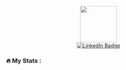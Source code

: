 <div id="header" align="center">
  <img src="https://media.giphy.com/media/d9AC9cKuNu165UxNtj/giphy.gif" width="100"/>
</div>
<div id="badges" align="center">
  <a href="https://www.linkedin.com/in/lakebird">
    <img src="https://img.shields.io/badge/LinkedIn-blue?style=for-the-badge&logo=linkedin&logoColor=white" alt="LinkedIn Badge"/>
  </a>
</div>

### :fire: My Stats :
<!--
**WaterAvian/WaterAvian** is a ✨ _special_ ✨ repository because its `README.md` (this file) appears on your GitHub profile.

Here are some ideas to get you started:

- 🔭 I’m currently working on ...
- 🌱 I’m currently learning ...
- 👯 I’m looking to collaborate on ...
- 🤔 I’m looking for help with ...
- 💬 Ask me about ...
- 📫 How to reach me: ...
- 😄 Pronouns: ...
- ⚡ Fun fact: ...
-->
